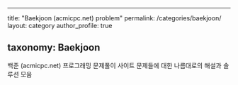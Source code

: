 ---

title: "Baekjoon (acmicpc.net) problem" permalink: /categories/baekjoon/ layout: category author_profile: true

taxonomy: Baekjoon
------------------

백준 (acmicpc.net) 프로그래밍 문제풀이 사이트 문제들에 대한 나름대로의 해설과 솔루션 모음
